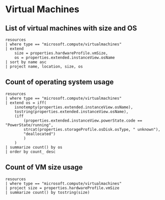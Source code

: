# Virtual Machines

## List of virtual machines with size and OS
```kusto
resources
| where type == "microsoft.compute/virtualmachines"
| extend 
    size = properties.hardwareProfile.vmSize,
    os = properties.extended.instanceView.osName
| sort by name asc 
| project name, location, size, os
```

## Count of operating system usage
```kusto
resources
| where type == "microsoft.compute/virtualmachines"
| extend os = iff(
    isnotempty(properties.extended.instanceView.osName),
    tostring(properties.extended.instanceView.osName),
    (iff
        (properties.extended.instanceView.powerState.code == "PowerState/running",
        strcat(properties.storageProfile.osDisk.osType, " unknown"),
        "deallocated")
        )
    )
| summarize count() by os
| order by count_ desc
```

## Count of VM size usage

```kusto
resources
| where type == "microsoft.compute/virtualmachines"
| project size = properties.hardwareProfile.vmSize
| summarize count() by tostring(size)
```